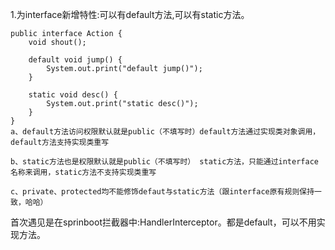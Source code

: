 1.为interface新增特性:可以有default方法,可以有static方法。

```
public interface Action {
    void shout();
 
    default void jump() {
        System.out.print("default jump()");
    }
 
    static void desc() {
        System.out.print("static desc()");
    }
}
a、default方法访问权限默认就是public（不填写时）default方法通过实现类对象调用，default方法支持实现类重写

b、static方法也是权限默认就是public（不填写时） static方法，只能通过interface名称来调用，static方法不支持实现类重写

c、private、protected均不能修饰defaut与static方法（跟interface原有规则保持一致，哈哈）
```

首次遇见是在sprinboot拦截器中:HandlerInterceptor。都是default，可以不用实现方法。